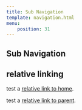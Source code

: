 ```yaml
---
title: Sub Navigation
template: navigation.html
menu: 
    position: 31
---
```


## Sub Navigation

## relative linking

test a [relative link to home](..).

test a [relative link to parent](.).